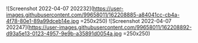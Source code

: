 ![Screenshot 2022-04-07 202232](https://user-images.githubusercontent.com/99658011/162208885-a84041cc-cb4a-4f78-80e1-89a99dceb14e.jpg =250x250)
![Screenshot 2022-04-07 202247](https://user-images.githubusercontent.com/99658011/162208892-d93a5e13-0123-4957-9e9b-a35891d0054a.jpg =250x250)
